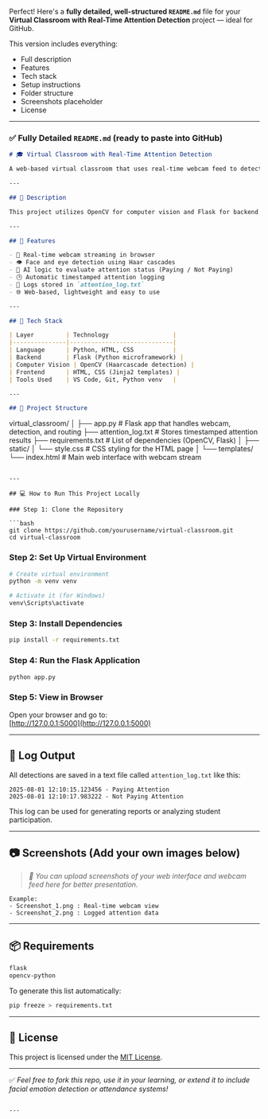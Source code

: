 Perfect! Here's a **fully detailed, well-structured `README.md`** file for your **Virtual Classroom with Real-Time Attention Detection** project — ideal for GitHub.

This version includes everything:
- Full description
- Features
- Tech stack
- Setup instructions
- Folder structure
- Screenshots placeholder
- License  

---

### ✅ Fully Detailed `README.md` (ready to paste into GitHub)

```markdown
# 🎓 Virtual Classroom with Real-Time Attention Detection

A web-based virtual classroom that uses real-time webcam feed to detect whether a student is paying attention or not using face and eye detection. This system helps educators monitor student engagement in virtual learning environments.

---

## 📌 Description

This project utilizes OpenCV for computer vision and Flask for backend development. The system detects a student's face and eyes through their webcam and determines their attention status. The detected results are logged with timestamps into a text file for future analysis.

---

## 🚀 Features

- 📸 Real-time webcam streaming in browser
- 👁️ Face and eye detection using Haar cascades
- 🧠 AI logic to evaluate attention status (Paying / Not Paying)
- 🕒 Automatic timestamped attention logging
- 💾 Logs stored in `attention_log.txt`
- 🌐 Web-based, lightweight and easy to use

---

## 🧰 Tech Stack

| Layer         | Technology                  |
|---------------|-----------------------------|
| Language      | Python, HTML, CSS           |
| Backend       | Flask (Python microframework) |
| Computer Vision | OpenCV (Haarcascade detection) |
| Frontend      | HTML, CSS (Jinja2 templates) |
| Tools Used    | VS Code, Git, Python venv   |

---

## 📁 Project Structure

```
virtual_classroom/
│
├── app.py                 # Flask app that handles webcam, detection, and routing
├── attention_log.txt      # Stores timestamped attention results
├── requirements.txt       # List of dependencies (OpenCV, Flask)
│
├── static/
│   └── style.css          # CSS styling for the HTML page
│
└── templates/
    └── index.html         # Main web interface with webcam stream
```

---

## 💻 How to Run This Project Locally

### Step 1: Clone the Repository

```bash
git clone https://github.com/yourusername/virtual-classroom.git
cd virtual-classroom
```

### Step 2: Set Up Virtual Environment

```bash
# Create virtual environment
python -m venv venv

# Activate it (for Windows)
venv\Scripts\activate
```

### Step 3: Install Dependencies

```bash
pip install -r requirements.txt
```

### Step 4: Run the Flask Application

```bash
python app.py
```

### Step 5: View in Browser

Open your browser and go to:  
[http://127.0.0.1:5000](http://127.0.0.1:5000)

---

## 📝 Log Output

All detections are saved in a text file called `attention_log.txt` like this:

```
2025-08-01 12:10:15.123456 - Paying Attention
2025-08-01 12:10:17.983222 - Not Paying Attention
```

This log can be used for generating reports or analyzing student participation.

---

## 📷 Screenshots (Add your own images below)

> _📌 You can upload screenshots of your web interface and webcam feed here for better presentation._

```
Example:
- Screenshot_1.png : Real-time webcam view
- Screenshot_2.png : Logged attention data
```

---

## 📦 Requirements

```txt
flask
opencv-python
```

To generate this list automatically:

```bash
pip freeze > requirements.txt
```

---

## 🪪 License

This project is licensed under the [MIT License](https://opensource.org/licenses/MIT).

---

✅ _Feel free to fork this repo, use it in your learning, or extend it to include facial emotion detection or attendance systems!_

```

---

